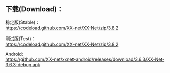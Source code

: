 
## 下载(Download)：
稳定版(Stable)：  
https://codeload.github.com/XX-net/XX-Net/zip/3.8.2


测试版(Test)：  
https://codeload.github.com/XX-net/XX-Net/zip/3.8.2


Android:  
https://github.com/XX-net/xxnet-android/releases/download/3.6.3/XX-Net-3.6.3-debug.apk
